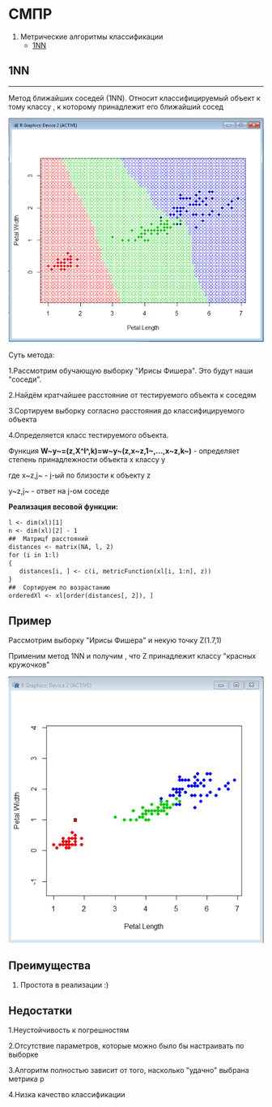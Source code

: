 # СМПР

1. Метрические алгоритмы классификации
    - [1NN](#1NN)
    

## 1NN
---
Метод ближайших соседей (1NN). Относит классифицируемый объект к тому классу , к которому принадлежит его ближайший сосед


![raspr](https://raw.githubusercontent.com/TIR13/ML0/master/img/1.png)



Суть метода:

1.Рассмотрим обучающую выборку "Ирисы Фишера". Это будут наши "соседи".

2.Найдём кратчайшее расстояние от тестируемого объекта к соседям

3.Сортируем выборку согласно расстояния до классифицируемого объекта 

4.Определяется класс тестируемого объекта.

Функция **W~y~=(z,X^l^,k)=w~y~(z,x~z,1~,...,x~z,k~)** - определяет степень принадлежности объекта x классу y

где x~z,j~ - j-ый по близости к объекту z

   y~z,j~ - ответ на j-ом соседе

**Реализация весовой функции:**

```
l <- dim(xl)[1]     
n <- dim(xl)[2] - 1          
##  Матрицf расстояний    
distances <- matrix(NA, l, 2)          
for (i in 1:l)      
{         
   distances[i, ] <- c(i, metricFunction(xl[i, 1:n], z))
}
##  Сортируем по возрастанию   
orderedXl <- xl[order(distances[, 2]), ] 

```

## Пример

Рассмотрим выборку "Ирисы Фишера" и некую точку Z(1.7,1)

Применим метод 1NN и получим , что Z принадлежит классу "красных кружочков"

![raspr](https://raw.githubusercontent.com/TIR13/ML0/master/img/2.png)

## **Преимущества**

1. Простота в реализации :)

## **Недостатки**

1.Неустойчивость к погрешностям

2.Отсутствие параметров, которые можно было бы настраивать по выборке 

3.Алгоритм полностью зависит от того, насколько "удачно" выбрана метрика р

4.Низка качество классификации 



